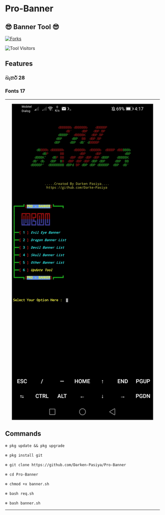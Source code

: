 # Pro-Banner

## 😎 Banner Tool 😎

<a href="https://github.com/Anonymous-Zpt/T-banner4/network/members"><img title="Forks" src="https://img.shields.io/github/forks/Darken-Pasiya/Pro-Banner?color=blue&style=flat-square"></a>

![Tool Visitors](https://visitor-badge.glitch.me/badge?page_id=Darken-Pasiya/Pro-Banner&left_color=blueviolet&right_color=brightgreen)

## Features 

### බැනර් 28

### Fonts 17
----

<p align="center"><img src="https://github.com/Darken-Pasiya/Files/blob/main/Screenshot_20211128_161727_com.termux.jpg" alt="Bt">

## Commands

`❄️ pkg update && pkg upgrade`

`❄️ pkg install git`

`❄️ git clone https://github.com/Darken-Pasiya/Pro-Banner`

`❄️ cd Pro-Banner`

`❄️ chmod +x banner.sh`

`❄️ bash req.sh`

`❄️ bash banner.sh`

----
